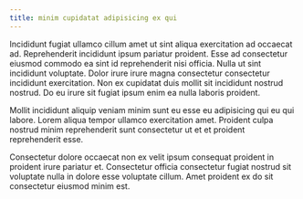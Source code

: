 ```yaml
---
title: minim cupidatat adipisicing ex qui
---
```


Incididunt fugiat ullamco cillum amet ut sint aliqua exercitation ad occaecat ad. Reprehenderit incididunt ipsum pariatur proident. Esse ad consectetur eiusmod commodo ea sint id reprehenderit nisi officia. Nulla ut sint incididunt voluptate. Dolor irure irure magna consectetur consectetur incididunt exercitation. Non ex cupidatat duis mollit sit incididunt nostrud nostrud. Do eu irure sit fugiat ipsum enim ea nulla laboris proident.

Mollit incididunt aliquip veniam minim sunt eu esse eu adipisicing qui eu qui labore. Lorem aliqua tempor ullamco exercitation amet. Proident culpa nostrud minim reprehenderit sunt consectetur ut et et proident reprehenderit esse.

Consectetur dolore occaecat non ex velit ipsum consequat proident in proident irure pariatur et. Consectetur officia consectetur fugiat nostrud sit voluptate nulla in dolore esse voluptate cillum. Amet proident ex do sit consectetur eiusmod minim est.
